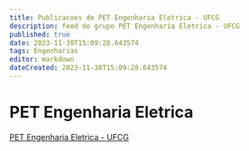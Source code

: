 ```yaml
---
title: Publicacoes de PET Engenharia Eletrica - UFCG 
description: feed do grupo PET Engenharia Eletrica - UFCG
published: true
date: 2023-11-30T15:09:28.643574
tags: Engenharias
editor: markdown
dateCreated: 2023-11-30T15:09:28.643574
---
```


# PET Engenharia Eletrica
[PET Engenharia Eletrica - UFCG](/grupo/126PETEngenhariaEletricaUFCG.md)